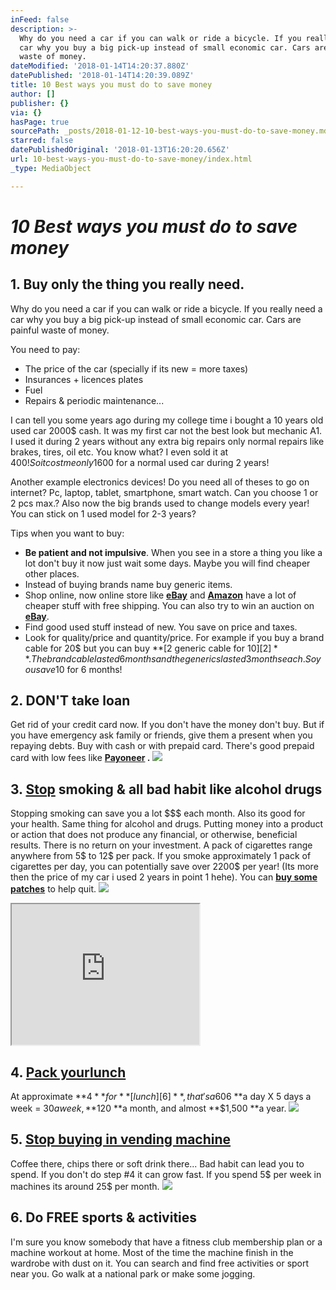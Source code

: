 ```yaml
---
inFeed: false
description: >-
  Why do you need a car if you can walk or ride a bicycle. If you really need a
  car why you buy a big pick-up instead of small economic car. Cars are painful
  waste of money.
dateModified: '2018-01-14T14:20:37.880Z'
datePublished: '2018-01-14T14:20:39.089Z'
title: 10 Best ways you must do to save money
author: []
publisher: {}
via: {}
hasPage: true
sourcePath: _posts/2018-01-12-10-best-ways-you-must-do-to-save-money.md
starred: false
datePublishedOriginal: '2018-01-13T16:20:20.656Z'
url: 10-best-ways-you-must-do-to-save-money/index.html
_type: MediaObject

---
```

# _**10 Best ways you must do to save money**_

## 1\. Buy only the thing you **really** need.

Why do you need a car if you can walk or ride a bicycle. If you really need a car why you buy a big pick-up instead of small economic car. Cars are painful waste of money.

You need to pay:

* The price of the car (specially if its new = more taxes)
* Insurances + licences plates
* Fuel
* Repairs & periodic maintenance...

I can tell you some years ago during my college time i bought a 10 years old used car 2000$ cash. It was my first car not the best look but mechanic A1\. I used it during 2 years without any extra big repairs only normal repairs like brakes, tires, oil etc. You know what? I even sold it at 400$! So it cost me only 1600$ for a normal used car during 2 years!

Another example electronics devices! Do you need all of theses to go on internet? Pc, laptop, tablet, smartphone, smart watch. Can you choose 1 or 2 pcs max.? Also now the big brands used to change models every year! You can stick on 1 used model for 2-3 years?

Tips when you want to buy:

* **Be patient and not impulsive**. When you see in a store a thing you like a lot don't buy it now just wait some days. Maybe you will find cheaper other places.
* Instead of buying brands name buy generic items.
* Shop online, now online store like **[eBay][0]** and **[Amazon][1]** have a lot of cheaper stuff with free shipping. You can also try to win an auction on **[eBay][0]**.
* Find good used stuff instead of new. You save on price and taxes.
* Look for quality/price and quantity/price. For example if you buy a brand cable for 20$ but you can buy **[2 generic cable for 10$][2]**. The brand cable lasted 6 months and the generics lasted 3 months each. So you save 10$ for 6 months!

## 2\. **DON'T** take loan

Get rid of your credit card now. If you don't have the money don't buy. But if you have emergency ask family or friends, give them a present when you repaying debts. Buy with cash or with prepaid card. There's good prepaid card with low fees like **[Payoneer][3] .**
![](https://the-grid-user-content.s3-us-west-2.amazonaws.com/f16db558-d847-4612-8772-c97849d73a6b.png)

## 3\. **[Stop][4]** smoking & all bad habit like alcohol drugs

Stopping smoking can save you a lot $$$ each month. Also its good for your health. Same thing for alcohol and drugs. Putting money into a product or action that does not produce any financial, or otherwise, beneficial results. There is no return on your investment. A pack of cigarettes range anywhere from 5$ to 12$ per pack. If you smoke approximately 1 pack of cigarettes per day, you can potentially save over 2200$ per year! (Its more then the price of my car i used 2 years in point 1 hehe). You can **[buy some patches][5]** to help quit.
![](https://the-grid-user-content.s3-us-west-2.amazonaws.com/65afd5d9-feec-400a-abde-0528ab7aa1cd.png)

<iframe src="https://the-grid.github.io/ed-userhtml/?g=eJztk8Fy0zAQhu99iowPvqWRZMmWSl0GmA6hJSRQypSTR5bWiagtB0nBlKfHcZK2d5jpJTftv7v_7uibPTeVkw2MfHioIY86o8PqDBO0_v1qBWa5CmeEboNo1Ei3NHYoyCN0iHdFg-CVa-va2GUe2TYaDb5l6zS4XdqpPJpMOj-28lQ28k9rx1L7Bx-gOVVtM-mtlxD85OfrG3C_jIJv4LxpbU4QyhAnJJ5buLrJcTxfg5Nhm3oP4Y2ehqaOZ9LdQ1jUUkF-exP7duP6l_exgyqXvvC-qE0RTB1LXYSHNeRr1-qNCr1s7-PgpLrvdy-Mzn9Ib7wfExQ3g-l6MN2t3Nstt4P7EYPcgA35W4Su52Imppdx32r9c2Hr_kHnJeGQYSYYljRNhMSYcihlxjGtuBZJ7FdtV-y_K7gNDI1FuwbrC2MLC13RGavbbshGF-eTHbmLk5PzI8P_whBnXxfi8vqJ4UHYMxRCcZSwpFRcA6qwlgkVCRdclpmmJT0yfHmGt7Pp_Cp998TwIOwZYoy5yHClaaqBJVRyqWgpFWI0Y5SSI8OXZ4jZlzu0-P7sDvfC4Q6TjAuNiKKZTlOeUFJpjCRmmmkl0_LI8MUZpnefP04_icUjw0dhzzClKcrSEstKA2UkYYITxjSpeFLKlIl_YPgX_KkTdQ" height="225" style=""></iframe>

## 4\. [Pack your][6]**[lunch][6]**

At approximate **$4 **for **[lunch][6]**, that's a 60% savings over eating out. If you save **$6 **a day X 5 days a week = $30 a week, **$120 **a month, and almost **$1,500 **a year.
![](https://the-grid-user-content.s3-us-west-2.amazonaws.com/214ac062-88c1-4479-bf5f-680628290949.png)

## 5\. [Stop buying in ][7]**[vending machine][7]**

Coffee there, chips there or soft drink there... Bad habit can lead you to spend. If you don't do step \#4 it can grow fast. If you spend 5$ per week in machines its around 25$ per month.
![](https://the-grid-user-content.s3-us-west-2.amazonaws.com/9a3a5f75-c9eb-4002-8551-de915e48cab8.png)

## 6\. Do FREE sports & activities 

I'm sure you know somebody that have a fitness club membership plan or a machine workout at home. Most of the time the machine finish in the wardrobe with dust on it. You can search and find free activities or sport near you. Go walk at a national park or make some jogging. 

[0]: https://rover.ebay.com/rover/1/711-53200-19255-0/1?ff3=4&toolid=11800&pub=5575272753&campid=5338042010&mpre=https%3A%2F%2Fwww.ebay.com%2Fdeals
[1]: https://www.amazon.com/gp/goldbox/ref=as_li_ss_tl?ie=UTF8&linkCode=ll2&tag=jasiss-20&linkId=029d88538e9d8e2329346dc5fd7d6d2c
[2]: https://rover.ebay.com/rover/1/711-53200-19255-0/1?ff3=4&toolid=11800&pub=5575272753&campid=5338042010&mpre=https%3A%2F%2Fwww.ebay.com%2Fitm%2F132384615490
[3]: https://share.payoneer.com/nav/isI1sI-VDZgy1ZnZuvk9nhS_obDzq2Twoz76apWTQcZpV-CW3QME9To1_TJIobuAYJMNnKgSkmmGHEcSFr4OsQ2
[4]: https://www.amazon.com/s/ref=as_li_ss_tl?url=search-alias=aps&field-keywords=smoking+patches&linkCode=ll2&tag=jasiss-20&linkId=7e35e85bef215e0b8d29410ee15007b8
[5]: https://rover.ebay.com/rover/1/711-53200-19255-0/1?ff3=4&toolid=11800&pub=5575272753&campid=5338042010&mpre=https%3A%2F%2Fwww.ebay.com%2Fsch%2Fi.html%3F_from%3DR40%26_sacat%3D0%26_nkw%3Dsmoking%2Bpatches%26_sop%3D12
[6]: https://rover.ebay.com/rover/1/711-53200-19255-0/1?ff3=4&toolid=11800&pub=5575272753&campid=5338042010&mpre=https%3A%2F%2Fwww.ebay.com%2Fsch%2Fi.html%3F_from%3DR40%26_sacat%3D0%26_nkw%3Dlunch%26_sop%3D12
[7]: https://rover.ebay.com/rover/1/711-53200-19255-0/1?ff3=4&toolid=11800&pub=5575272753&campid=5338042010&mpre=https%3A%2F%2Fwww.ebay.com%2Fsch%2Fi.html%3F_from%3DR40%26_sacat%3D0%26_nkw%3Dvending%2Bmachine%26_sop%3D12